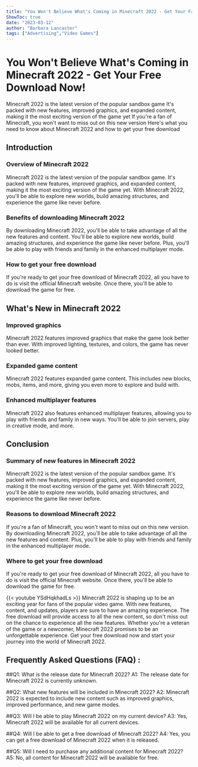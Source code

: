 ```yaml
---
title: "You Won't Believe What's Coming in Minecraft 2022 - Get Your Free Download Now!"
ShowToc: true 
date: "2023-03-12"
author: "Barbara Lancaster" 
tags: ["Advertising","Video Games"]
---
```

# You Won't Believe What's Coming in Minecraft 2022 - Get Your Free Download Now! 

Minecraft 2022 is the latest version of the popular sandbox game It's packed with new features, improved graphics, and expanded content, making it the most exciting version of the game yet If you're a fan of Minecraft, you won't want to miss out on this new version Here's what you need to know about Minecraft 2022 and how to get your free download

## Introduction

### Overview of Minecraft 2022

Minecraft 2022 is the latest version of the popular sandbox game. It's packed with new features, improved graphics, and expanded content, making it the most exciting version of the game yet. With Minecraft 2022, you'll be able to explore new worlds, build amazing structures, and experience the game like never before.

### Benefits of downloading Minecraft 2022

By downloading Minecraft 2022, you'll be able to take advantage of all the new features and content. You'll be able to explore new worlds, build amazing structures, and experience the game like never before. Plus, you'll be able to play with friends and family in the enhanced multiplayer mode.

### How to get your free download

If you're ready to get your free download of Minecraft 2022, all you have to do is visit the official Minecraft website. Once there, you'll be able to download the game for free.

## What's New in Minecraft 2022

### Improved graphics

Minecraft 2022 features improved graphics that make the game look better than ever. With improved lighting, textures, and colors, the game has never looked better.

### Expanded game content

Minecraft 2022 features expanded game content. This includes new blocks, mobs, items, and more, giving you even more to explore and build with.

### Enhanced multiplayer features

Minecraft 2022 also features enhanced multiplayer features, allowing you to play with friends and family in new ways. You'll be able to join servers, play in creative mode, and more.

## Conclusion

### Summary of new features in Minecraft 2022

Minecraft 2022 is the latest version of the popular sandbox game. It's packed with new features, improved graphics, and expanded content, making it the most exciting version of the game yet. With Minecraft 2022, you'll be able to explore new worlds, build amazing structures, and experience the game like never before.

### Reasons to download Minecraft 2022

If you're a fan of Minecraft, you won't want to miss out on this new version. By downloading Minecraft 2022, you'll be able to take advantage of all the new features and content. Plus, you'll be able to play with friends and family in the enhanced multiplayer mode.

### Where to get your free download

If you're ready to get your free download of Minecraft 2022, all you have to do is visit the official Minecraft website. Once there, you'll be able to download the game for free.

{{< youtube YSdHqkhadLs >}} 
Minecraft 2022 is shaping up to be an exciting year for fans of the popular video game. With new features, content, and updates, players are sure to have an amazing experience. The free download will provide access to all the new content, so don't miss out on the chance to experience all the new features. Whether you're a veteran of the game or a newcomer, Minecraft 2022 promises to be an unforgettable experience. Get your free download now and start your journey into the world of Minecraft 2022.

## Frequently Asked Questions (FAQ) :
##Q1: What is the release date for Minecraft 2022?
A1: The release date for Minecraft 2022 is currently unknown. 

##Q2: What new features will be included in Minecraft 2022?
A2: Minecraft 2022 is expected to include new content such as improved graphics, improved performance, and new game modes. 

##Q3: Will I be able to play Minecraft 2022 on my current device?
A3: Yes, Minecraft 2022 will be available for all current devices. 

##Q4: Will I be able to get a free download of Minecraft 2022?
A4: Yes, you can get a free download of Minecraft 2022 when it is released. 

##Q5: Will I need to purchase any additional content for Minecraft 2022?
A5: No, all content for Minecraft 2022 will be available for free.



